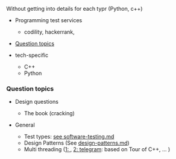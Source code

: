 Without getting into details for each typr (Python, c++)

* Programming test services
   * codility, hackerrank, 

* [Question topics](#question-topics)
* tech-specific
    * C++
    * Python


### Question topics
* Design questions
   * The book (cracking)

* General
   * Test types: [see software-testing.md](./software-testing.md)
   * Design Patterns (See [design-patterns.md](./design-patterns.md))
   * Multi threading ([1: ](./concurrency-async-terms.md), [2: telegram](?): based on Tour of C++, ... )

